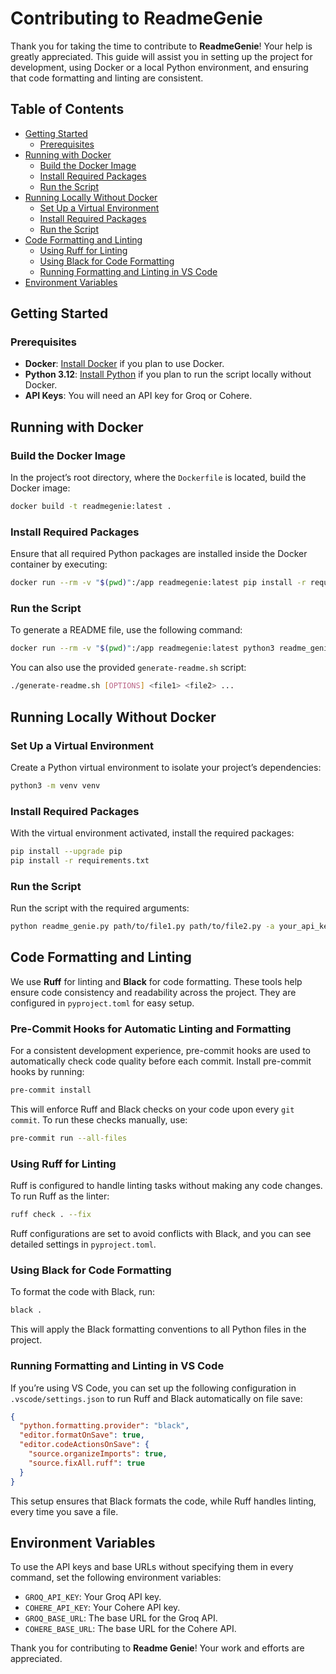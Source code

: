 <!-- omit in toc -->

# Contributing to ReadmeGenie

Thank you for taking the time to contribute to **ReadmeGenie**! Your help is greatly appreciated. This guide will assist you in setting up the project for development, using Docker or a local Python environment, and ensuring that code formatting and linting are consistent.

## Table of Contents

- [Getting Started](#getting-started)
  - [Prerequisites](#prerequisites)
- [Running with Docker](#running-with-docker)
  - [Build the Docker Image](#build-the-docker-image)
  - [Install Required Packages](#install-required-packages)
  - [Run the Script](#run-the-script)
- [Running Locally Without Docker](#running-locally-without-docker)
  - [Set Up a Virtual Environment](#set-up-a-virtual-environment)
  - [Install Required Packages](#install-required-packages)
  - [Run the Script](#run-the-script)
- [Code Formatting and Linting](#code-formatting-and-linting)
  - [Using Ruff for Linting](#using-ruff-for-linting)
  - [Using Black for Code Formatting](#using-black-for-code-formatting)
  - [Running Formatting and Linting in VS Code](#running-formatting-and-linting-in-vs-code)
- [Environment Variables](#environment-variables)

## Getting Started

### Prerequisites

- **Docker**: [Install Docker](https://docs.docker.com/get-docker/) if you plan to use Docker.
- **Python 3.12**: [Install Python](https://www.python.org/downloads/) if you plan to run the script locally without Docker.
- **API Keys**: You will need an API key for Groq or Cohere.

## Running with Docker

### Build the Docker Image

In the project’s root directory, where the `Dockerfile` is located, build the Docker image:

```bash
docker build -t readmegenie:latest .
```

### Install Required Packages

Ensure that all required Python packages are installed inside the Docker container by executing:

```bash
docker run --rm -v "$(pwd)":/app readmegenie:latest pip install -r requirements.txt
```

### Run the Script

To generate a README file, use the following command:

```bash
docker run --rm -v "$(pwd)":/app readmegenie:latest python3 readme_genie.py [OPTIONS] <file1> <file2> ...
```

You can also use the provided `generate-readme.sh` script:

```bash
./generate-readme.sh [OPTIONS] <file1> <file2> ...
```

## Running Locally Without Docker

### Set Up a Virtual Environment

Create a Python virtual environment to isolate your project’s dependencies:

```bash
python3 -m venv venv
```

### Install Required Packages

With the virtual environment activated, install the required packages:

```bash
pip install --upgrade pip
pip install -r requirements.txt
```

### Run the Script

Run the script with the required arguments:

```bash
python readme_genie.py path/to/file1.py path/to/file2.py -a your_api_key -u https://api.groq.com -o README.md -t
```

## Code Formatting and Linting

We use **Ruff** for linting and **Black** for code formatting. These tools help ensure code consistency and readability across the project. They are configured in `pyproject.toml` for easy setup.

### Pre-Commit Hooks for Automatic Linting and Formatting

For a consistent development experience, pre-commit hooks are used to automatically check code quality before each commit. Install pre-commit hooks by running:

```bash
pre-commit install
```

This will enforce Ruff and Black checks on your code upon every `git commit`. To run these checks manually, use:

```bash
pre-commit run --all-files
```

### Using Ruff for Linting

Ruff is configured to handle linting tasks without making any code changes. To run Ruff as the linter:

```bash
ruff check . --fix
```

Ruff configurations are set to avoid conflicts with Black, and you can see detailed settings in `pyproject.toml`.

### Using Black for Code Formatting

To format the code with Black, run:

```bash
black .
```

This will apply the Black formatting conventions to all Python files in the project.

### Running Formatting and Linting in VS Code

If you’re using VS Code, you can set up the following configuration in `.vscode/settings.json` to run Ruff and Black automatically on file save:

```json
{
  "python.formatting.provider": "black",
  "editor.formatOnSave": true,
  "editor.codeActionsOnSave": {
    "source.organizeImports": true,
    "source.fixAll.ruff": true
  }
}
```

This setup ensures that Black formats the code, while Ruff handles linting, every time you save a file.

## Environment Variables

To use the API keys and base URLs without specifying them in every command, set the following environment variables:

- `GROQ_API_KEY`: Your Groq API key.
- `COHERE_API_KEY`: Your Cohere API key.
- `GROQ_BASE_URL`: The base URL for the Groq API.
- `COHERE_BASE_URL`: The base URL for the Cohere API.

Thank you for contributing to **Readme Genie**! Your work and efforts are appreciated.
